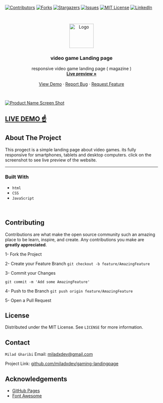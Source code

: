 [![Contributors][contributors-shield]][contributors-url]
[![Forks][forks-shield]][forks-url]
[![Stargazers][stars-shield]][stars-url]
[![Issues][issues-shield]][issues-url]
[![MIT License][license-shield]][license-url]
[![LinkedIn][linkedin-shield]][linkedin-url]

<!-- PROJECT LOGO -->
<br />
<p align="center">
  <a href="https://github.com/miladxdev/gaming-landingpage">
    <img src="img/logo/d3-logo.svg" alt="Logo" width="80" height="80">
  </a>

  <h3 align="center">video game Landing page</h3>

  <p align="center">
    responsive video game  landing page ( magazine )
    <br />
    <a href="https://miladxdev.github.io/gaming-landingpage/"><strong>Live preview »</strong></a>
    <br />
    <br />
    <a href="https://miladxdev.github.io/gaming-landingpage/">View Demo</a>
    ·
    <a href="https://github.com/miladxdev/gaming-landingpage/issues">Report Bug</a>
    ·
    <a href="https://github.com/miladxdev/gaming-landingpage/issues">Request Feature</a>
  </p>
</p>

<br>

[![Product Name Screen Shot][product-screenshot]](https://miladxdev.github.io/gaming-landingpage/)

## [LIVE DEMO ☝](https://miladxdev.github.io/gaming-landingpage/)

## About The Project

This progect is a simple landing page about video games. its fully responsive for smartphones, tablets and desktop computers. click on the screenshot to see live preview of the website.<hr>

### Built With

- `html`
- `CSS`
- `JavaScript`
<br>
<!-- ROADMAP -->

<!-- CONTRIBUTING -->

## Contributing

Contributions are what make the open source community such an amazing place to be learn, inspire, and create. Any contributions you make are **greatly appreciated**.

1- Fork the Project

2- Create your Feature Branch
`git checkout -b feature/AmazingFeature`

3- Commit your Changes

`git commit -m 'Add some AmazingFeature'`

4- Push to the Branch
`git push origin feature/AmazingFeature`

5- Open a Pull Request

<!-- LICENSE -->

## License

Distributed under the MIT License. See `LICENSE` for more information.
<br>

<!-- CONTACT -->

## Contact

`Milad Gharibi`
Email: miladxdev@gmail.com

Project Link: [github.com/miladxdev/gaming-landingpage](https://github.com/miladxdev/gaming-landingpage)

<!-- ACKNOWLEDGEMENTS -->

## Acknowledgements

- [GitHub Pages](https://pages.github.com)
- [Font Awesome](https://fontawesome.com)

<!-- MARKDOWN LINKS & IMAGES -->
<!-- https://www.markdownguide.org/basic-syntax/#reference-style-links -->

[contributors-shield]: https://img.shields.io/github/contributors/miladxdev/gaming-landingpage.svg?style=for-the-badge
[contributors-url]: https://github.com/miladxdev/gaming-landingpage/graphs/contributors
[forks-shield]: https://img.shields.io/github/forks/miladxdev/gaming-landingpage.svg?style=for-the-badge
[forks-url]: https://github.com/miladxdev/gaming-landingpage/network/members
[stars-shield]: https://img.shields.io/github/stars/miladxdev/gaming-landingpage.svg?style=for-the-badge
[stars-url]: https://github.com/miladxdev/gaming-landingpage/stargazers
[issues-shield]: https://img.shields.io/github/issues/miladxdev/gaming-landingpage.svg?style=for-the-badge
[issues-url]: https://github.com/miladxdev/gaming-landingpage/issues
[license-shield]: https://img.shields.io/github/license/miladxdev/gaming-landingpage.svg?style=for-the-badge
[license-url]: https://github.com/miladxdev/gaming-landingpage/blob/master/LICENSE.txt
[linkedin-shield]: https://img.shields.io/badge/-LinkedIn-black.svg?style=for-the-badge&logo=linkedin&colorB=555
[linkedin-url]: https://www.linkedin.com/in/itsmilad/
[product-screenshot]: img/screenshot.jpg
